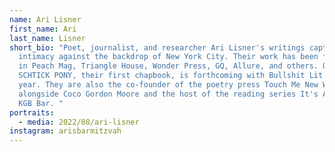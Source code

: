 ```yaml
---
name: Ari Lisner
first_name: Ari
last_name: Lisner
short_bio: "Poet, journalist, and researcher Ari Lisner's writings capture queer
  intimacy against the backdrop of New York City. Their work has been featured
  in Peach Mag, Triangle House, Wonder Press, GQ, Allure, and others. ONE
  SCHTICK PONY, their first chapbook, is forthcoming with Bullshit Lit next
  year. They are also the co-founder of the poetry press Touch Me New World
  alongside Coco Gordon Moore and the host of the reading series It's A Sign at
  KGB Bar. "
portraits:
  - media: 2022/08/ari-lisner
instagram: arisbarmitzvah
---
```

